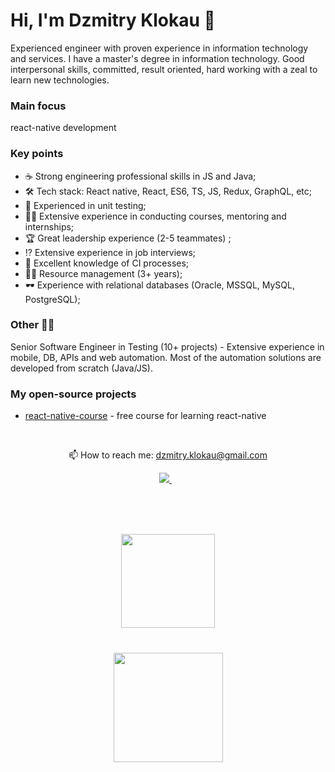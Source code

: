 # Hi, I'm Dzmitry Klokau 👋
Experienced engineer with proven experience in information technology and services. I have a master's degree in information technology. Good interpersonal skills, committed, result oriented, hard working with a zeal to learn new technologies.

### Main focus
react-native development

### Key points
* ☕️ Strong engineering professional skills in JS and Java;
* 🛠 Tech stack: React native, React, ES6, TS, JS, Redux, GraphQL, etc;
* 🔧 Experienced in unit testing;
* 👨‍🏫 Extensive experience in conducting courses, mentoring and internships;
* 🏆 Great leadership experience (2-5 teammates) ;
* ⁉️ Extensive experience in job interviews;
* 🌊 Excellent knowledge of CI processes;
* 👨‍🚀 Resource management (3+ years);
* 🕶 Experience with relational databases (Oracle, MSSQL, MySQL, PostgreSQL);


### Other 👨‍🦳
Senior Software Engineer in Testing (10+ projects) - Extensive experience in mobile, DB, APIs and web automation. Most of the automation solutions are developed from scratch (Java/JS).

### My open-source projects
*   [react-native-course](https://github.com/rolling-scopes-school/react-native-course) - free course for learning react-native

<br>
<p align='center'>
  📫  How to reach me: <a href='mailto:dzmitry.klokau@gmail.com'>dzmitry.klokau@gmail.com</a>
</p>
<p align='center'>
  <a href="https://www.linkedin.com/in/dzmitry-klokau/" target="_blank">
    <img src="https://img.shields.io/badge/linkedin-%230077B5.svg?&style=for-the-badge&logo=linkedin&logoColor=white" />
  </a>&nbsp;&nbsp;
</p>

<br><br><br>

<p align = 'center'>
 <a href="https://github-readme-stats.vercel.app/api?username=Dzmitry-Klokau&show_icons=true&count_private=true"><img height=150 src="https://github-readme-stats.vercel.app/api?username=Dzmitry-Klokau&show_icons=true&count_private=true" /></a>
 </p>

<div align="center" style="margin: 40px 0">
    <a href="https://github.com/Dzmitry-Klokau/github-profile-views-counter">
        <img width="175px" src="https://komarev.com/ghpvc/?username=Dzmitry-Klokau&color=DE002D">
    </a>
</div>
